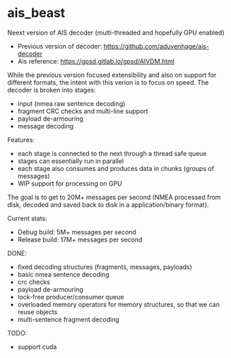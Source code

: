 # ais_beast
Neext version of AIS decoder (multi-threaded and hopefully GPU enabled)
- Previous version of decoder: https://github.com/aduvenhage/ais-decoder
- Ais reference: https://gpsd.gitlab.io/gpsd/AIVDM.html

While the previous version focused extensibility and also on support for different formats, the intent with this verion is to focus on speed.
The decoder is broken into stages:
- input (nmea raw sentence decoding)
- fragment CRC checks and multi-line support
- payload de-armouring
- message decoding

Features:
- each stage is connected to the next through a thread safe queue
- stages can essentially run in parallel
- each stage also consumes and produces data in chunks (groups of messages)
- WIP support for processing on GPU

The goal is to get to 20M+ messages per second (NMEA processed from disk, decoded and saved back to disk in a application/binary format).

Current stats:
- Debug build: 5M+ messages per second
- Release build: 17M+ messages per second

DONE:
- fixed decoding structures (fragments, messages, payloads)
- basic nmea sentence decoding
- crc checks
- payload de-armouring
- lock-free producer/consumer queue
- overloaded memory operators for memory structures, so that we can reuse objects
- multi-sentence fragment decoding


TODO:
- support cuda


